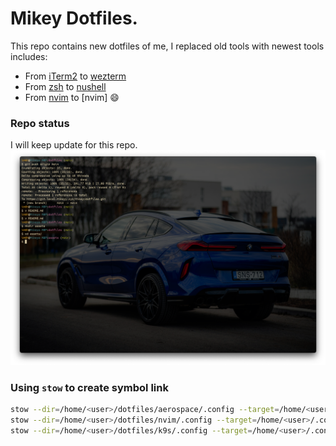 # Mikey Dotfiles.
This repo contains new dotfiles of me, I replaced old tools with newest tools includes:
- From [iTerm2]() to [wezterm]()
- From [zsh]() to [nushell]()
- From [nvim]() to [nvim] :smile:

### Repo status
I will keep update for this repo.
![current-terminal](./assets/new-wezterm.png)

### Using `stow` to create symbol link
```bash
stow --dir=/home/<user>/dotfiles/aerospace/.config --target=/home/<user>/.config .
stow --dir=/home/<user>/dotfiles/nvim/.config --target=/home/<user>/.config .
stow --dir=/home/<user>/dotfiles/k9s/.config --target=/home/<user>/.config .
```
